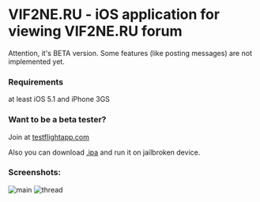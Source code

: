 VIF2NE.RU - iOS application for viewing VIF2NE.RU forum
=======================================================

Attention, it's BETA version.
Some features (like posting messages) are not implemented yet.

### Requirements

at least iOS 5.1 and iPhone 3GS 

### Want to be a beta tester?

Join at [testflightapp.com](http://tflig.ht/XsgIpa)

Also you can download [.ipa](http://dl.dropbox.com/u/80472203/VIF2NE.RU.ipa) and run it on jailbroken device.

### Screenshots:

![main](https://raw.github.com/kolyvan/kxvif2ne/master/screenshots/main.png "Main")
![thread](https://raw.github.com/kolyvan/kxvif2ne/master/screenshots/thread.png "Thread")
